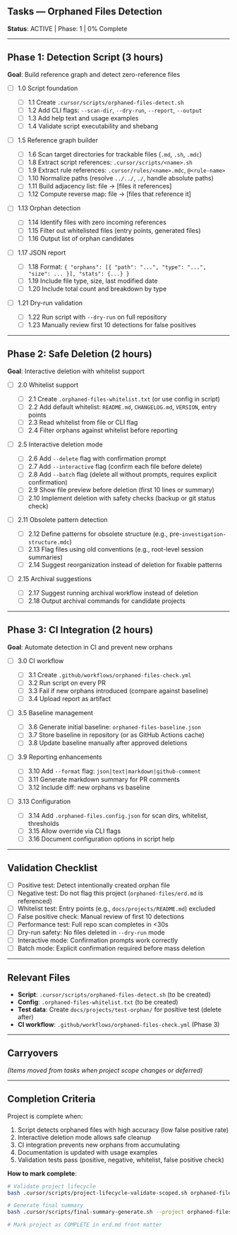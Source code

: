 ## Tasks — Orphaned Files Detection

**Status**: ACTIVE | Phase: 1 | 0% Complete

---

## Phase 1: Detection Script (3 hours)

**Goal**: Build reference graph and detect zero-reference files

- [ ] 1.0 Script foundation

  - [ ] 1.1 Create `.cursor/scripts/orphaned-files-detect.sh`
  - [ ] 1.2 Add CLI flags: `--scan-dir`, `--dry-run`, `--report`, `--output`
  - [ ] 1.3 Add help text and usage examples
  - [ ] 1.4 Validate script executability and shebang

- [ ] 1.5 Reference graph builder

  - [ ] 1.6 Scan target directories for trackable files (`.md`, `.sh`, `.mdc`)
  - [ ] 1.8 Extract script references: `.cursor/scripts/<name>.sh`
  - [ ] 1.9 Extract rule references: `.cursor/rules/<name>.mdc`, `@<rule-name>`
  - [ ] 1.10 Normalize paths (resolve `../../`, `./`, handle absolute paths)
  - [ ] 1.11 Build adjacency list: file → [files it references]
  - [ ] 1.12 Compute reverse map: file → [files that reference it]

- [ ] 1.13 Orphan detection

  - [ ] 1.14 Identify files with zero incoming references
  - [ ] 1.15 Filter out whitelisted files (entry points, generated files)
  - [ ] 1.16 Output list of orphan candidates

- [ ] 1.17 JSON report

  - [ ] 1.18 Format: `{ "orphans": [{ "path": "...", "type": "...", "size": ... }], "stats": {...} }`
  - [ ] 1.19 Include file type, size, last modified date
  - [ ] 1.20 Include total count and breakdown by type

- [ ] 1.21 Dry-run validation
  - [ ] 1.22 Run script with `--dry-run` on full repository
  - [ ] 1.23 Manually review first 10 detections for false positives

---

## Phase 2: Safe Deletion (2 hours)

**Goal**: Interactive deletion with whitelist support

- [ ] 2.0 Whitelist support

  - [ ] 2.1 Create `.orphaned-files-whitelist.txt` (or use config in script)
  - [ ] 2.2 Add default whitelist: `README.md`, `CHANGELOG.md`, `VERSION`, entry points
  - [ ] 2.3 Read whitelist from file or CLI flag
  - [ ] 2.4 Filter orphans against whitelist before reporting

- [ ] 2.5 Interactive deletion mode

  - [ ] 2.6 Add `--delete` flag with confirmation prompt
  - [ ] 2.7 Add `--interactive` flag (confirm each file before delete)
  - [ ] 2.8 Add `--batch` flag (delete all without prompts, requires explicit confirmation)
  - [ ] 2.9 Show file preview before deletion (first 10 lines or summary)
  - [ ] 2.10 Implement deletion with safety checks (backup or git status check)

- [ ] 2.11 Obsolete pattern detection

  - [ ] 2.12 Define patterns for obsolete structure (e.g., pre-`investigation-structure.mdc`)
  - [ ] 2.13 Flag files using old conventions (e.g., root-level session summaries)
  - [ ] 2.14 Suggest reorganization instead of deletion for fixable patterns

- [ ] 2.15 Archival suggestions
  - [ ] 2.17 Suggest running archival workflow instead of deletion
  - [ ] 2.18 Output archival commands for candidate projects

---

## Phase 3: CI Integration (2 hours)

**Goal**: Automate detection in CI and prevent new orphans

- [ ] 3.0 CI workflow

  - [ ] 3.1 Create `.github/workflows/orphaned-files-check.yml`
  - [ ] 3.2 Run script on every PR
  - [ ] 3.3 Fail if new orphans introduced (compare against baseline)
  - [ ] 3.4 Upload report as artifact

- [ ] 3.5 Baseline management

  - [ ] 3.6 Generate initial baseline: `orphaned-files-baseline.json`
  - [ ] 3.7 Store baseline in repository (or as GitHub Actions cache)
  - [ ] 3.8 Update baseline manually after approved deletions

- [ ] 3.9 Reporting enhancements

  - [ ] 3.10 Add `--format` flag: `json|text|markdown|github-comment`
  - [ ] 3.11 Generate markdown summary for PR comments
  - [ ] 3.12 Include diff: new orphans vs baseline

- [ ] 3.13 Configuration
  - [ ] 3.14 Add `.orphaned-files.config.json` for scan dirs, whitelist, thresholds
  - [ ] 3.15 Allow override via CLI flags
  - [ ] 3.16 Document configuration options in script help

---

## Validation Checklist

- [ ] Positive test: Detect intentionally created orphan file
- [ ] Negative test: Do not flag this project (`orphaned-files/erd.md` is referenced)
- [ ] Whitelist test: Entry points (e.g., `docs/projects/README.md`) excluded
- [ ] False positive check: Manual review of first 10 detections
- [ ] Performance test: Full repo scan completes in <30s
- [ ] Dry-run safety: No files deleted in `--dry-run` mode
- [ ] Interactive mode: Confirmation prompts work correctly
- [ ] Batch mode: Explicit confirmation required before mass deletion

---

## Relevant Files

- **Script**: `.cursor/scripts/orphaned-files-detect.sh` (to be created)
- **Config**: `.orphaned-files-whitelist.txt` (to be created)
- **Test data**: Create `docs/projects/test-orphan/` for positive test (delete after)
- **CI workflow**: `.github/workflows/orphaned-files-check.yml` (Phase 3)

---

## Carryovers

_(Items moved from tasks when project scope changes or deferred)_

---

## Completion Criteria

Project is complete when:

1. Script detects orphaned files with high accuracy (low false positive rate)
2. Interactive deletion mode allows safe cleanup
3. CI integration prevents new orphans from accumulating
4. Documentation is updated with usage examples
5. Validation tests pass (positive, negative, whitelist, false positive check)

**How to mark complete**:

```bash
# Validate project lifecycle
bash .cursor/scripts/project-lifecycle-validate-scoped.sh orphaned-files

# Generate final summary
bash .cursor/scripts/final-summary-generate.sh --project orphaned-files --year 2025

# Mark project as COMPLETE in erd.md front matter
```
